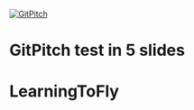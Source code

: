[![GitPitch](https://gitpitch.com/assets/badge.svg)](https://gitpitch.com/galleon/20170117/master)

# GitPitch test in 5 slides
# LearningToFly
